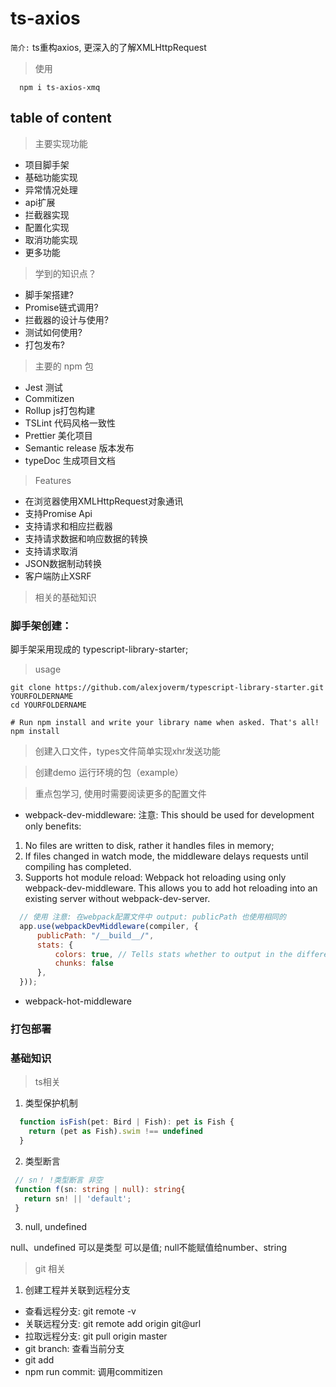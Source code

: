 # ts-axios

``简介:`` ts重构axios, 更深入的了解XMLHttpRequest

> 使用

```
  npm i ts-axios-xmq
```

## table of content

> 主要实现功能

- 项目脚手架
- 基础功能实现
- 异常情况处理
- api扩展
- 拦截器实现
- 配置化实现
- 取消功能实现
- 更多功能

> 学到的知识点？
- 脚手架搭建?
- Promise链式调用?
- 拦截器的设计与使用?
- 测试如何使用?
- 打包发布?


> 主要的 npm 包

- Jest 测试
- Commitizen
- Rollup js打包构建
- TSLint 代码风格一致性
- Prettier 美化项目
- Semantic release 版本发布
- typeDoc 生成项目文档

> Features

- 在浏览器使用XMLHttpRequest对象通讯
- 支持Promise Api 
- 支持请求和相应拦截器
- 支持请求数据和响应数据的转换
- 支持请求取消
- JSON数据制动转换
- 客户端防止XSRF

> 相关的基础知识

### 脚手架创建：

脚手架采用现成的 typescript-library-starter;

> usage
```
git clone https://github.com/alexjoverm/typescript-library-starter.git YOURFOLDERNAME
cd YOURFOLDERNAME

# Run npm install and write your library name when asked. That's all!
npm install
```
> 创建入口文件，types文件简单实现xhr发送功能

> 创建demo 运行环境的包（example）

> 重点包学习, 使用时需要阅读更多的配置文件
- webpack-dev-middleware: 
注意: This should be used for development only
benefits:
1. No files are written to disk, rather it handles files in memory;
2. If files changed in watch mode, the middleware delays requests until compiling has completed.
3. Supports hot module reload: 
Webpack hot reloading using only webpack-dev-middleware. This allows you to add hot reloading into an existing server without webpack-dev-server.

```js
  // 使用 注意: 在webpack配置文件中 output: publicPath 也使用相同的
  app.use(webpackDevMiddleware(compiler, {
      publicPath: "/__build__/",
      stats: {
          colors: true, // Tells stats whether to output in the different colors.
          chunks: false
      },
  }));
```
- webpack-hot-middleware





### 打包部署


### 基础知识

> ts相关

1. 类型保护机制

```ts
  function isFish(pet: Bird | Fish): pet is Fish {
    return (pet as Fish).swim !== undefined
  }
```

2. 类型断言

``` ts
 // sn！ !类型断言 非空
 function f(sn: string | null): string{
   return sn! || 'default';
 }
```

3. null, undefined 

null、undefined 可以是类型 可以是值; null不能赋值给number、string

> git 相关

1. 创建工程并关联到远程分支
- 查看远程分支: git remote -v
- 关联远程分支: git remote add origin git@url
- 拉取远程分支: git pull origin master
- git branch: 查看当前分支
- git add
- npm run commit: 调用commitizen



